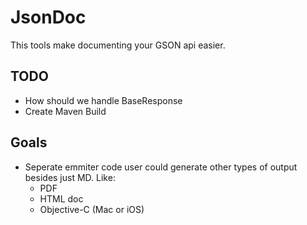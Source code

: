 # JsonDoc

This tools make documenting your GSON api easier.

## TODO

* How should we handle BaseResponse
* Create Maven Build

## Goals

* Seperate emmiter code user could generate other types of output besides just MD. Like:
    * PDF
    * HTML doc
    * Objective-C (Mac or iOS)


